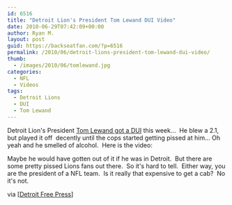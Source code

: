 ```yaml
---
id: 6516
title: "Detroit Lion's President Tom Lewand DUI Video"
date: 2010-06-29T07:42:09+00:00
author: Ryan M.
layout: post
guid: https://backseatfan.com/?p=6516
permalink: /2010/06/detroit-lions-president-tom-lewand-dui-video/
thumb:
  - /images/2010/06/tomlewand.jpg
categories:
  - NFL
  - Videos
tags:
  - Detroit Lions
  - DUI
  - Tom Lewand
---
```


<div class="entry">
  <p>
    Detroit Lion's President <a href="http://www.freep.com/article/20100629/SPORTS01/6290344/1049/SPORTS01/Inside-Tom-Lewands-arrest">Tom Lewand got a DUI</a> this week&#8230;  He blew a 2.1, but played it off  decently until the cops started getting pissed at him&#8230; Oh yeah and he smelled of alcohol.  Here is the video:
  </p>

  <p>
  </p>

  <p>
    Maybe he would have gotten out of it if he was in Detroit.  But there are some pretty pissed Lions fans out there.  So it's hard to tell.  Either way, you are the president of a NFL team.  Is it really that expensive to get a cab?  No it's not.
  </p>

  <p>
    via [<a href="http://www.freep.com/article/20100629/SPORTS01/6290344/1049/SPORTS01/Inside-Tom-Lewands-arrest">Detroit Free Press</a>]
  </p>
</div>
